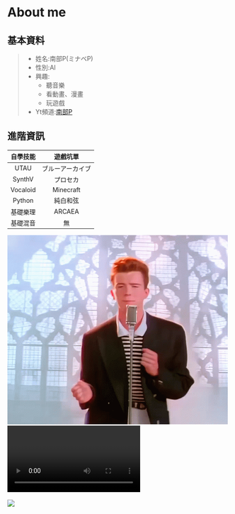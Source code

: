 # About me
## 基本資料
> - 姓名:南部P(ミナベP)
> - 性別:AI
> - 興趣:
>   - 聽音樂
>   - 看動畫、漫畫
>   - 玩遊戲
> - Yt頻道:[南部P](https://youtube.com/@MinabeP_0502?si=eJRCAK6jnzh0ebeJ)

## 進階資訊

|   自學技能   |   遊戲坑單   |
|:-----------:|:------------:|
| UTAU       | ブルーアーカイブ |
| SynthV     |      プロセカ |
| Vocaloid   |   Minecraft |
| Python     |      純白和弦 |
| 基礎樂理     |    ARCAEA   |
| 基礎混音     |     無       |

![RickRoll](https://github.com/LilyRasPi0502/SandToNiMa/blob/main/data/files/895ce751ba0379700381d17a67086931.gif)
![RickRollAudio](https://github.com/LilyRasPi0502/SandToNiMa/blob/main/data/files/Rick%20Astley%20-%20Never%20Gonna%20Give%20You%20Up%20(Official%20Music%20Video)%20%5BTubeRipper.com%5D.mp4)

[![](https://markdown-videos-api.jorgenkh.no/youtube/dQw4w9WgXcQ)](https://youtu.be/dQw4w9WgXcQ)